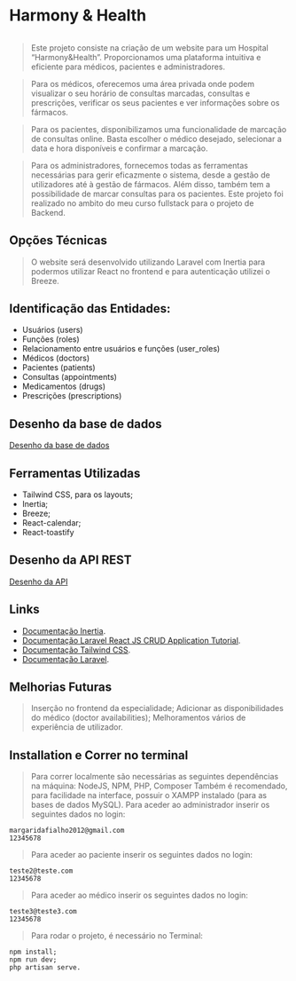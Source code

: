 # Harmony & Health

######

> Este projeto consiste na criação de um website para um Hospital “Harmony&Health”. Proporcionamos uma plataforma intuitiva e eficiente para médicos, pacientes e administradores.

> Para os médicos, oferecemos uma área privada onde podem visualizar o seu horário de consultas marcadas, consultas e prescrições, verificar os seus pacientes e ver informações sobre os fármacos.

> Para os pacientes, disponibilizamos uma funcionalidade de marcação de consultas online. Basta escolher o médico desejado, selecionar a data e hora disponíveis e confirmar a marcação.

> Para os administradores, fornecemos todas as ferramentas necessárias para gerir eficazmente o sistema, desde a gestão de utilizadores até à gestão de fármacos. Além disso, também tem a possibilidade de marcar consultas para os pacientes. Este projeto foi realizado no ambito do meu curso fullstack para o projeto de Backend.

## Opções Técnicas

> O website será desenvolvido utilizando Laravel com Inertia para podermos utilizar React no frontend e para autenticação utilizei o Breeze.

## Identificação das Entidades:

-   Usuários (users)
-   Funções (roles)
-   Relacionamento entre usuários e funções (user_roles)
-   Médicos (doctors)
-   Pacientes (patients)
-   Consultas (appointments)
-   Medicamentos (drugs)
-   Prescrições (prescriptions)

## Desenho da base de dados

[Desenho da base de dados](https://app.gemoo.com/share/image-annotation/628324817033183232?codeId=M07kBqdAW8wBg&origin=imageurlgenerator)

## Ferramentas Utilizadas

-   Tailwind CSS, para os layouts;
-   Inertia;
-   Breeze;
-   React-calendar;
-   React-toastify

## Desenho da API REST

[Desenho da API](https://app.gemoo.com/share/image-annotation/628325135800258560?codeId=PalVj42VY6qmG&origin=imageurlgenerator)

## Links

-   [Documentação Inertia](https://inertiajs.com/).
-   [Documentação Laravel React JS CRUD Application Tutorial](https://www.itsolutionstuff.com/post/laravel-react-js-crud-application-tutorialexample.html#google_vignette?utm_content=cmp-true).
-   [Documentação Tailwind CSS](https://tailwindcss.com/).
-   [Documentação Laravel](https://laravel.com/docs/10.x/starter-kits).

## Melhorias Futuras

> Inserção no frontend da especialidade;
> Adicionar as disponibilidades do médico (doctor availabilities);
> Melhoramentos vários de experiência de utilizador.

## Installation e Correr no terminal

> Para correr localmente são necessárias as seguintes dependências na máquina: NodeJS, NPM, PHP, Composer
> Também é recomendado, para facilidade na interface, possuir o XAMPP instalado (para as bases de dados MySQL).
> Para aceder ao administrador inserir os seguintes dados no login:
```
margaridafialho2012@gmail.com
12345678
```
> Para aceder ao paciente inserir os seguintes dados no login:
```
teste2@teste.com
12345678
```
> Para aceder ao médico inserir os seguintes dados no login:
```
teste3@teste3.com
12345678
```
> Para rodar o projeto, é necessário no Terminal:

```
npm install;
npm run dev;
php artisan serve.
```
